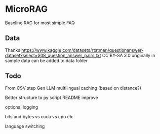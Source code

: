 # MicroRAG
Baseline RAG for most simple FAQ



## Data
Thanks https://www.kaggle.com/datasets/rtatman/questionanswer-dataset?select=S08_question_answer_pairs.txt
CC BY-SA 3.0
originally in sample data can be added to data folder


## Todo
From CSV step
Gen LLM
multilingual
caching (based on distance?)

Better structure
to py script
README improve

optional logging

bits and bytes vs cuda vs cpu etc

language switching